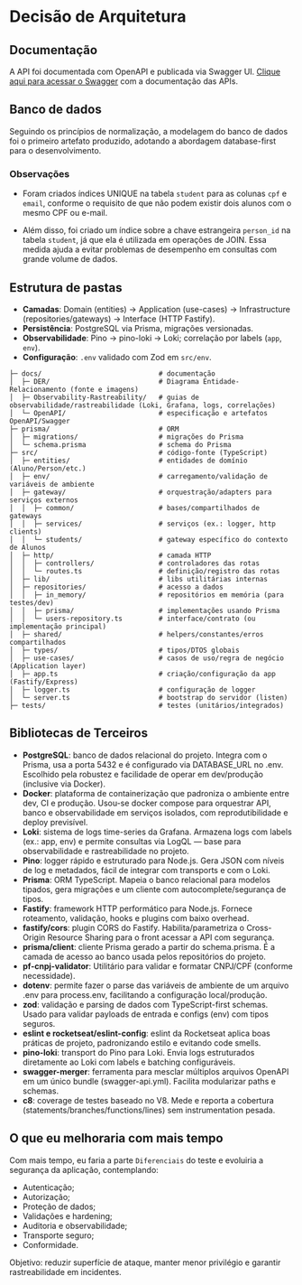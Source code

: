 # Decisão de Arquitetura
## Documentação
A API foi documentada com OpenAPI e publicada via Swagger UI.
[Clique aqui para acessar o Swagger](http://docs-api.amais.fabiana.petrovick.work/) com a documentação das APIs.

## Banco de dados
Seguindo os princípios de normalização, a modelagem do banco de dados foi o primeiro artefato produzido, adotando a abordagem database-first para o desenvolvimento. 

### Observações
- Foram criados índices UNIQUE na tabela `student` para as colunas `cpf` e `email`, conforme o requisito de que não podem existir dois alunos com o mesmo CPF ou e-mail.

- Além disso, foi criado um índice sobre a chave estrangeira `person_id` na tabela `student`, já que ela é utilizada em operações de JOIN. Essa medida ajuda a evitar problemas de desempenho em consultas com grande volume de dados.

## Estrutura de pastas
- **Camadas**: Domain (entities) → Application (use-cases) → Infrastructure (repositories/gateways) → Interface (HTTP Fastify).
- **Persistência**: PostgreSQL via Prisma, migrações versionadas.
- **Observabilidade**: Pino → pino-loki → Loki; correlação por labels (`app`, `env`).
- **Configuração**: `.env` validado com Zod em `src/env`.

```text
├─ docs/                             # documentação
│  ├─ DER/                           # Diagrama Entidade-Relacionamento (fonte e imagens)
│  ├─ Observability-Rastreability/   # guias de observabilidade/rastreabilidade (Loki, Grafana, logs, correlações)
│  └─ OpenAPI/                       # especificação e artefatos OpenAPI/Swagger
├─ prisma/                           # ORM
│  ├─ migrations/                    # migrações do Prisma
│  └─ schema.prisma                  # schema do Prisma
├─ src/                              # código-fonte (TypeScript)
│  ├─ entities/                      # entidades de domínio (Aluno/Person/etc.)
│  ├─ env/                           # carregamento/validação de variáveis de ambiente
│  ├─ gateway/                       # orquestração/adapters para serviços externos
│  │  ├─ common/                     # bases/compartilhados de gateways
│  │  ├─ services/                   # serviços (ex.: logger, http clients)
│  │  └─ students/                   # gateway específico do contexto de Alunos
│  ├─ http/                          # camada HTTP
│  │  ├─ controllers/                # controladores das rotas
│  │  └─ routes.ts                   # definição/registro das rotas
│  ├─ lib/                           # libs utilitárias internas
│  ├─ repositories/                  # acesso a dados
│  │  ├─ in_memory/                  # repositórios em memória (para testes/dev)
│  │  ├─ prisma/                     # implementações usando Prisma
│  │  └─ users-repository.ts         # interface/contrato (ou implementação principal)
│  ├─ shared/                        # helpers/constantes/erros compartilhados
│  ├─ types/                         # tipos/DTOS globais
│  ├─ use-cases/                     # casos de uso/regra de negócio (Application layer)
│  ├─ app.ts                         # criação/configuração da app (Fastify/Express)
│  ├─ logger.ts                      # configuração de logger
│  └─ server.ts                      # bootstrap do servidor (listen)
├─ tests/                            # testes (unitários/integrados)
```

## Bibliotecas de Terceiros
- **PostgreSQL**: banco de dados relacional do projeto. Integra com o Prisma, usa a porta 5432 e é configurado via DATABASE_URL no .env. Escolhido pela robustez e facilidade de operar em dev/produção (inclusive via Docker).
- **Docker**: plataforma de containerização que padroniza o ambiente entre dev, CI e produção. Usou-se docker compose para orquestrar API, banco e observabilidade em serviços isolados, com reprodutibilidade e deploy previsível.
- **Loki**: sistema de logs time-series da Grafana. Armazena logs com labels (ex.: app, env) e permite consultas via LogQL — base para observabilidade e rastreabilidade no projeto.
- **Pino**: logger rápido e estruturado para Node.js. Gera JSON com níveis de log e metadados, fácil de integrar com transports e com o Loki.
- **Prisma**: ORM TypeScript. Mapeia o banco relacional para modelos tipados, gera migrações e um cliente com autocomplete/segurança de tipos.
- **Fastify**: framework HTTP performático para Node.js. Fornece roteamento, validação, hooks e plugins com baixo overhead.
- **fastify/cors**: plugin CORS do Fastify. Habilita/parametriza o Cross-Origin Resource Sharing para o front acessar a API com segurança.
- **prisma/client**: cliente Prisma gerado a partir do schema.prisma. É a camada de acesso ao banco usada pelos repositórios do projeto.
- **pf-cnpj-validator**: Utilitário para validar e formatar CNPJ/CPF (conforme necessidade). 
- **dotenv**: permite fazer o parse das variáveis de ambiente de um arquivo .env para process.env, facilitando a configuração local/produção.
- **zod**: validação e parsing de dados com TypeScript-first schemas. Usado para validar payloads de entrada e configs (env) com tipos seguros.
- **eslint e rocketseat/eslint-config**: eslint da Rocketseat aplica boas práticas de projeto, padronizando estilo e evitando code smells.
- **pino-loki**: transport do Pino para Loki. Envia logs estruturados diretamente ao Loki com labels e batching configuráveis.
- **swagger-merger**: ferramenta para mesclar múltiplos arquivos OpenAPI em um único bundle (swagger-api.yml). Facilita modularizar paths e schemas.
- **c8**: coverage de testes baseado no V8. Mede e reporta a cobertura (statements/branches/functions/lines) sem instrumentation pesada.

## O que eu melhoraria com mais tempo
Com mais tempo, eu faria a parte `Diferenciais` do teste e evoluiria a segurança da aplicação, contemplando:
- Autenticação;
- Autorização;
- Proteção de dados;
- Validações e hardening;
- Auditoria e observabilidade;
- Transporte seguro;
- Conformidade.

Objetivo: reduzir superfície de ataque, manter menor privilégio e garantir rastreabilidade em incidentes.
